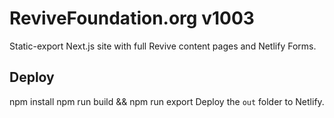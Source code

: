 
# ReviveFoundation.org v1003
Static-export Next.js site with full Revive content pages and Netlify Forms.

## Deploy
npm install
npm run build && npm run export
Deploy the `out` folder to Netlify.

